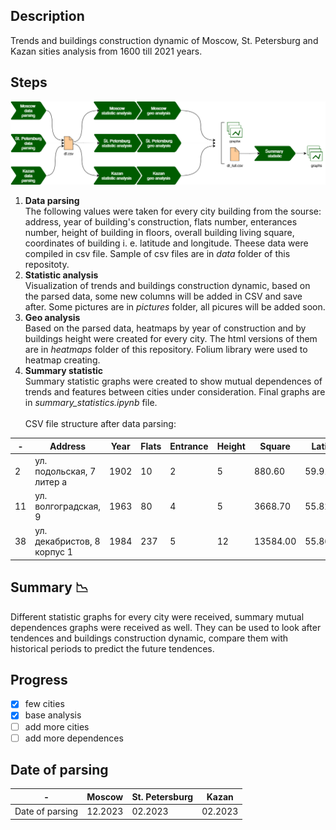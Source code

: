## **Description**
Trends and buildings construction dynamic of Moscow, St. Petersburg and Kazan sities analysis from 1600 till 2021 years.
## **Steps**
![pipeline](https://github.com/lletov/buildings_analysis/blob/main/pictures/pipeline.png)

1. **Data parsing**\
The following values were taken for every city building from the sourse: address, year of building's construction, flats number, enterances number, height of building in floors, overall building living square, coordinates of building i. e. latitude and longitude. Theese data were compiled in csv file. Sample of csv files are in *data* folder of this repositoty.
2. **Statistic analysis**\
Visualization of trends and buildings construction dynamic, based on the parsed data, some new columns will be added in CSV and save after. Some pictures are in *pictures* folder, all picures will be added soon.
3. **Geo analysis**\
Based on the parsed data, heatmaps by year of construction and by buildings height were created for every city. The html versions of them are in *heatmaps* folder of this repository. Folium library were used to heatmap creating.
4. **Summary statistic**\
Summary statistic graphs were created to show mutual dependences of trends and features between cities under consideration. Final graphs are in *summary_statistics.ipynb* file.
\
\
CSV file structure after data parsing:

|- | Address | Year  | Flats | Entrance | Height | Square | Latitude | Longitude | city |
|--|---------|-------|-------|----------|--------|--------|----------|-----------|------|
|2 | ул. подольская, 7 литер а|1902| 10 | 2 | 5 | 880.60 | 59.917015 | 30.322821 | spb |
|11| ул. волгоградская, 9|1963| 80 | 4 | 5 | 3668.70 | 55.829052 | 49.086157 |kazan |
|38| ул. декабристов, 8 корпус 1	|1984| 237 | 5 | 12 | 13584.00 | 55.864460 | 37.599094 |moscow |


## **Summary** 📉
Different statistic graphs for every city were received, summary mutual dependences graphs were received as well. They can be used to look after tendences and buildings construction dynamic, compare them with historical periods to predict the future tendences.

## **Progress**
- [x] few cities
- [x] base analysis
- [ ] add more cities
- [ ] add more dependences

## **Date of parsing**

|-                | Moscow  | St. Petersburg  | Kazan   |
|-----------------|---------|----------------|---------|
|Date of parsing  | 12.2023 | 02.2023        | 02.2023 |
